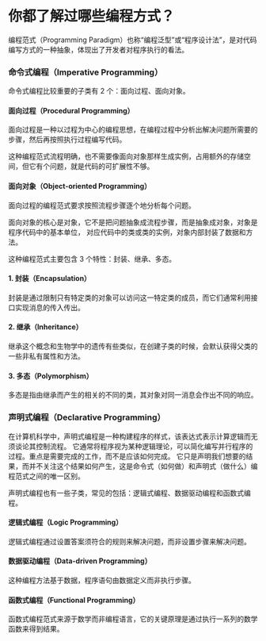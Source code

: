 # 你都了解过哪些编程方式？


编程范式（Programming Paradigm）也称“编程泛型”或“程序设计法”，是对代码编写方式的一种抽象，体现出了开发者对程序执行的看法。




### 命令式编程（Imperative Programming）


命令式编程比较重要的子类有 2 个：面向过程、面向对象。


#### 面向过程（Procedural Programming）



面向过程是一种以过程为中心的编程思想，在编程过程中分析出解决问题所需要的步骤，然后再按照执行过程编写代码。 



这种编程范式流程明确，也不需要像面向对象那样生成实例，占用额外的存储空间，但它有个问题，就是代码的可扩展性不够。



#### 面向对象（Object-oriented Programming）


面向过程的编程范式要求按照流程步骤逐个地分析每个问题。


面向对象的核心是对象，它不是把问题抽象成流程步骤，而是抽象成对象，对象是程序代码中的基本单位，
对应代码中的类或类的实例，对象内部封装了数据和方法。



这种编程范式主要包含 3 个特性：封装、继承、多态。



#### 1. 封装（Encapsulation）

封装是通过限制只有特定类的对象可以访问这一特定类的成员，而它们通常利用接口实现消息的传入传出。



#### 2. 继承（Inheritance）


继承这个概念和生物学中的遗传有些类似，在创建子类的时候，会默认获得父类的一些非私有属性和方法。



#### 3. 多态（Polymorphism）


多态是指由继承而产生的相关的不同的类，其对象对同一消息会作出不同的响应。



### 声明式编程（Declarative Programming）


在计算机科学中，声明式编程是一种构建程序的样式，该表达式表示计算逻辑而无须谈论其控制流程。
它通常将程序视为某种逻辑理论，可以简化编写并行程序的过程。重点是需要完成的工作，而不是应该如何完成。
它只是声明我们想要的结果，而并不关注这个结果如何产生，这是命令式（如何做）和声明式（做什么）编程范式之间的唯一区别。




声明式编程也有一些子类，常见的包括：逻辑式编程、数据驱动编程和函数式编程。



#### 逻辑式编程（Logic Programming）


逻辑式编程通过设置答案须符合的规则来解决问题，而非设置步骤来解决问题。



#### 数据驱动编程（Data-driven Programming）

这种编程方法基于数​​据，程序语句由数据定义而非执行步骤。


#### 函数式编程（Functional Programming）

函数式编程范式来源于数学而非编程语言，它的关键原理是通过执行一系列的数学函数来得到结果。






